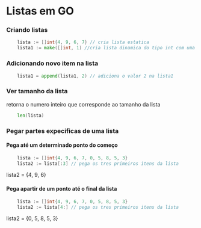 # Listas em GO

### Criando listas

```go
    lista := []int{4, 9, 6, 7} // cria lista estatica
    lista1 := make([]int, 1) //cria lista dinamica do tipo int com uma posição
```

### Adicionando novo item na lista

```go
    lista1 = append(lista1, 2) // adiciona o valor 2 na lista1
```

### Ver tamanho da lista

retorna o numero inteiro que corresponde ao tamanho da lista

```go
    len(lista)
```

### Pegar partes expecificas de uma lista

#### Pega até um determinado ponto do começo

```go
    lista := []int{4, 9, 6, 7, 0, 5, 8, 5, 3}
    lista2 := lista[:3] // pega os tres primeiros itens da lista
```

lista2 = {4, 9, 6}

#### Pega apartir de um ponto até o final da lista

```go
    lista := []int{4, 9, 6, 7, 0, 5, 8, 5, 3}
    lista2 := lista[4:] // pega os tres primeiros itens da lista
```

lista2 = {0, 5, 8, 5, 3}
